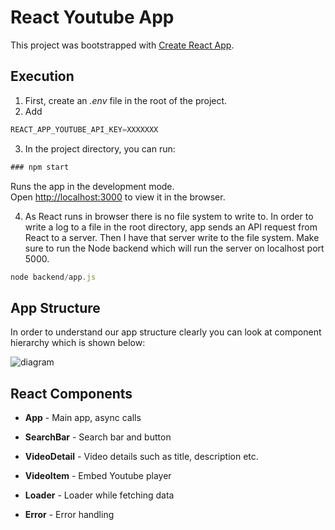 # React Youtube App

This project was bootstrapped with [Create React App](https://github.com/facebook/create-react-app).

## Execution

1. First, create an *.env* file in the root of the project.
2. Add

```javascript
REACT_APP_YOUTUBE_API_KEY=XXXXXXX
```

3. In the project directory, you can run:

```javascript
### npm start
```

Runs the app in the development mode.\
Open [http://localhost:3000](http://localhost:3000) to view it in the browser.


4. As React runs in browser there is no file system to write to. In order to write a log to a file in the root directory, app sends an API request from React to a server. Then I have that server write to the file system.
Make sure to run the Node backend which will run the server on localhost port 5000. 

```javascript
node backend/app.js
```


## App Structure
In order to understand our app structure clearly you can look at component hierarchy which is shown below:

![diagram](https://user-images.githubusercontent.com/3223085/130098710-ade58493-b515-4e3a-8a5a-18dbc508d37d.png)

## React Components
* **App**  - Main app, async calls

* **SearchBar** - Search bar and button

* **VideoDetail** - Video details such as title, description etc.

* **VideoItem** - Embed Youtube player

* **Loader** - Loader while fetching data

* **Error** - Error handling

